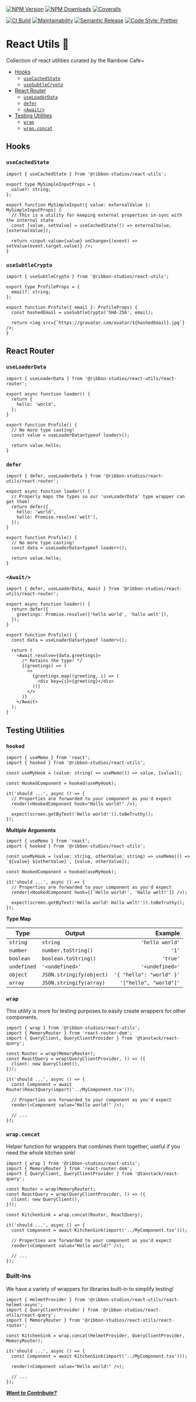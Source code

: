 [![NPM Version][npm-version-image]][npm-url]
[![NPM Downloads][npm-downloads-image]][npm-url]
[![Coveralls][coveralls-image]][coveralls-url]

[![CI Build][github-actions-image]][github-actions-url]
[![Maintainability][maintainability-image]][maintainability-url]
[![Semantic Release][semantic-release-image]][semantic-release-url]
[![Code Style: Prettier][code-style-image]][code-style-url]

</div>

# React Utils 🔧

Collection of react utilities curated by the Rainbow Cafe~

- [Hooks](#hooks)
  - [`useCachedState`](#usecachedstate)
  - [`useSubtleCrypto`](#usesubtlecrypto)
- [React Router](#react-router)
  - [`useLoaderData`](#useloaderdata)
  - [`defer`](#defer)
  - [`<Await/>`](#await)
- [Testing Utilities](#testing-utilities)
  - [`wrap`](#wrap)
  - [`wrap.concat`](#wrapconcat)

## Hooks

### `useCachedState`

```tsx
import { useCachedState } from '@ribbon-studios/react-utils';

export type MySimpleInputProps = {
  value?: string;
};

export function MySimpleInput({ value: externalValue }: MySimpleInputProps) {
  // This is a utility for keeping external properties in-sync with the internal state
  const [value, setValue] = useCachedState(() => externalValue, [externalValue]);

  return <input value={value} onChange={(event) => setValue(event.target.value)} />;
}
```

### `useSubtleCrypto`

```tsx
import { useSubtleCrypto } from '@ribbon-studios/react-utils';

export type ProfileProps = {
  email?: string;
};

export function Profile({ email }: ProfileProps) {
  const hashedEmail = useSubtleCrypto('SHA-256', email);

  return <img src={`https://gravatar.com/avatar/${hashedEmail}.jpg`} />;
}
```

## React Router

### `useLoaderData`

```tsx
import { useLoaderData } from '@ribbon-studios/react-utils/react-router';

export async function loader() {
  return {
    hello: 'world',
  };
}

export function Profile() {
  // No more type casting!
  const value = useLoaderData<typeof loader>();

  return value.hello;
}
```

### `defer`

```tsx
import { defer, useLoaderData } from '@ribbon-studios/react-utils/react-router';

export async function loader() {
  // Properly maps the types so our 'useLoaderData' type wrapper can get them!
  return defer({
    hello: 'world',
    hallo: Promise.resolve('welt'),
  });
}

export function Profile() {
  // No more type casting!
  const data = useLoaderData<typeof loader>();

  return value.hello;
}
```

### `<Await/>`

```tsx
import { defer, useLoaderData, Await } from '@ribbon-studios/react-utils/react-router';

export async function loader() {
  return defer({
    greetings: Promise.resolve(['hello world', 'hallo welt']),
  });
}

export function Profile() {
  const data = useLoaderData<typeof loader>();

  return (
    <Await resolve={data.greetings}>
      /* Retains the type! */
      {(greetings) => (
        <>
          {greetings.map((greeting, i) => (
            <div key={i}>{greeting}</div>
          ))}
        </>
      )}
    </Await>
  );
}
```

## Testing Utilities

### `hooked`

```tsx
import { useMemo } from 'react';
import { hooked } from '@ribbon-studios/react-utils';

const useMyHook = (value: string) => useMemo(() => value, [value]);

const HookedComponent = hooked(useMyHook);

it('should ...', async () => {
  // Properties are forwarded to your component as you'd expect
  render(<HookedComponent hook="Hello world!" />);

  expect(screen.getByText('Hello world!')).toBeTruthy();
});
```

**Multiple Arguments**

```tsx
import { useMemo } from 'react';
import { hooked } from '@ribbon-studios/react-utils';

const useMyHook = (value: string, otherValue: string) => useMemo(() => `${value} ${otherValue}`, [value, otherValue]);

const HookedComponent = hooked(useMyHook);

it('should ...', async () => {
  // Properties are forwarded to your component as you'd expect
  render(<HookedComponent hook={['Hello world!', 'Hallo welt!']} />);

  expect(screen.getByText('Hello world! Hallo welt!')).toBeTruthy();
});
```

**Type Map**

| Type        | Output                   |                  Example |
| ----------- | ------------------------ | -----------------------: |
| `string`    | `string`                 |          `'hello world'` |
| `number`    | `number.toString()`      |                    `'1'` |
| `boolean`   | `boolean.toString()`     |                 `'true'` |
| `undefined` | `'<undefined>'`          |          `'<undefined>'` |
| `object`    | `JSON.stringify(object)` | `'{ "hello": "world" }'` |
| `array`     | `JSON.stringify(array)`  |   `'["hello", "world"]'` |

### `wrap`

This utility is more for testing purposes to easily create wrappers for other components.

```tsx
import { wrap } from '@ribbon-studios/react-utils';
import { MemoryRouter } from 'react-router-dom';
import { QueryClient, QueryClientProvider } from '@tanstack/react-query';

const Router = wrap(MemoryRouter);
const ReactQuery = wrap(QueryClientProvider, () => ({
  client: new QueryClient(),
}));

it('should ...', async () => {
  const Component = await Router(ReactQuery(import('../MyComponent.tsx')));

  // Properties are forwarded to your component as you'd expect
  render(<Component value="Hello world!" />);

  // ...
});
```

### `wrap.concat`

Helper function for wrappers that combines them together, useful if you need the whole kitchen sink!

```tsx
import { wrap } from '@ribbon-studios/react-utils';
import { MemoryRouter } from 'react-router-dom';
import { QueryClient, QueryClientProvider } from '@tanstack/react-query';

const Router = wrap(MemoryRouter);
const ReactQuery = wrap(QueryClientProvider, () => ({
  client: new QueryClient(),
}));

const KitchenSink = wrap.concat(Router, ReactQuery);

it('should ...', async () => {
  const Component = await KitchenSink(import('../MyComponent.tsx')));

  // Properties are forwarded to your component as you'd expect
  render(<Component value="Hello world!" />);

  // ...
});
```

### Built-Ins

We have a variety of wrappers for libraries built-in to simplify testing!

```tsx
import { HelmetProvider } from '@ribbon-studios/react-utils/react-helmet-async';
import { QueryClientProvider } from '@ribbon-studios/react-utils/react-query';
import { MemoryRouter } from '@ribbon-studios/react-utils/react-router';

const KitchenSink = wrap.concat(HelmetProvider, QueryClientProvider, MemoryRouter);

it('should ...', async () => {
  const Component = await KitchenSink(import('../MyComponent.tsx')));

  render(<Component value="Hello world!" />);

  // ...
});
```

[_**Want to Contribute?**_](/CONTRIBUTING.md)

[npm-version-image]: https://img.shields.io/npm/v/@ribbon-studios/react-utils.svg
[npm-downloads-image]: https://img.shields.io/npm/dm/@ribbon-studios/react-utils.svg
[npm-url]: https://npmjs.org/package/@ribbon-studios/react-utils
[github-actions-image]: https://img.shields.io/github/actions/workflow/status/ribbon-studios/react-utils/ci.yml?event=push
[github-actions-url]: https://github.com/ribbon-studios/react-utils/actions/workflows/ci.yml?query=branch%3Amain
[coveralls-image]: https://img.shields.io/coveralls/ribbon-studios/react-utils.svg
[coveralls-url]: https://coveralls.io/github/ribbon-studios/react-utils?branch=main
[code-style-image]: https://img.shields.io/badge/code%20style-prettier-ff69b4.svg
[code-style-url]: https://prettier.io
[maintainability-image]: https://img.shields.io/codeclimate/maintainability/ribbon-studios/refreshly
[maintainability-url]: https://codeclimate.com/github/ribbon-studios/refreshly/maintainability
[semantic-release-url]: https://github.com/semantic-release/semantic-release
[semantic-release-image]: https://img.shields.io/badge/%F0%9F%93%A6%F0%9F%9A%80-semantic--release-e10079
